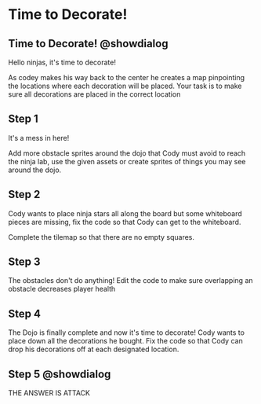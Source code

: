 # Time to Decorate!

## Time to Decorate! @showdialog
Hello ninjas, it's time to decorate! 

As codey makes his way back to the center he creates a map pinpointing the locations where each decoration will be placed. Your task is to make sure all decorations are placed in the correct location

## Step 1
It's a mess in here! 

Add more obstacle sprites around the dojo that Cody must avoid to reach the ninja lab, use the given assets or create sprites of things you may see around the dojo.

## Step 2
Cody wants to place ninja stars all along the board but some whiteboard pieces are missing, fix the code so that Cody can get to the whiteboard.

Complete the tilemap so that there are no empty squares.

## Step 3
The obstacles don't do anything! Edit the code to make sure overlapping an obstacle decreases player health

## Step 4
The Dojo is finally complete and now it's time to decorate! Cody wants to place down all the decorations he bought. Fix the code so that Cody can drop his decorations off at each designated location.


## Step 5 @showdialog
THE ANSWER IS ATTACK